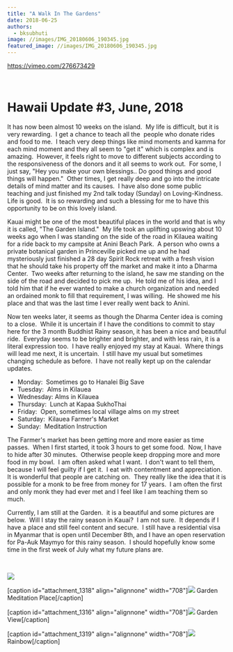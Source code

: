```yaml
---
title: "A Walk In The Gardens"
date: 2018-06-25
authors: 
  - bksubhuti
image: //images/IMG_20180606_190345.jpg
featured_image: //images/IMG_20180606_190345.jpg
---
```


https://vimeo.com/276673429

 

# Hawaii Update #3, June, 2018

It has now been almost 10 weeks on the island.  My life is difficult, but it is very rewarding.  I get a chance to teach all the  people who donate rides and food to me.  I teach very deep things like mind moments and kamma for each mind moment and they all seem to "get it" which is complex and is amazing.  However, it feels right to move to different subjects according to the responsiveness of the donors and it all seems to work out.  For some, I just say, "Hey you make your own blessings.. Do good things and good things will happen."  Other times, I get really deep and go into the intricate details of mind matter and its causes.  I have also done some public teaching and just finished my 2nd talk today (Sunday) on Loving-Kindness. Life is good.  It is so rewarding and such a blessing for me to have this opportunity to be on this lovely island.

Kauai might be one of the most beautiful places in the world and that is why it is called, "The Garden Island."  My life took an uplifting upswing about 10 weeks ago when I was standing on the side of the road in Kilauea waiting for a ride back to my campsite at Anini Beach Park.  A person who owns a private botanical garden in Princeville picked me up and he had mysteriously just finished a 28 day Spirit Rock retreat with a fresh vision that he should take his property off the market and make it into a Dharma Center.  Two weeks after returning to the island, he saw me standing on the side of the road and decided to pick me up.  He told me of his idea, and I told him that if he ever wanted to make a church organization and needed an ordained monk to fill that requirement, I was willing.  He showed me his place and that was the last time I ever really went back to Anini.

Now ten weeks later, it seems as though the Dharma Center idea is coming to a close.  While it is uncertain if I have the conditions to commit to stay here for the 3 month Buddhist Rainy season, it has been a nice and beautiful ride.  Everyday seems to be brighter and brighter, and with less rain, it is a literal expression too.  I have really enjoyed my stay at Kauai.  Where things will lead me next, it is uncertain.  I still have my usual but sometimes changing schedule as before.  I have not really kept up on the calendar updates.

- Monday:  Sometimes go to Hanalei Big Save
- Tuesday:  Alms in Kilauea
- Wednesday: Alms in Kilauea
- Thursday:  Lunch at Kapaa SukhoThai
- Friday:  Open, sometimes local village alms on my street
- Saturday:  Kilauea Farmer's Market
- Sunday:  Meditation Instruction

The Farmer's market has been getting more and more easier as time passes.  When I first started, it took 3 hours to get some food.  Now, I have to hide after 30 minutes.  Otherwise people keep dropping more and more food in my bowl.  I am often asked what I want.  I don't want to tell them, because I will feel guilty if I get it.  I eat with contentment and appreciation.  It is wonderful that people are catching on.  They really like the idea that it is possible for a monk to be free from money for 17 years.  I am often the first and only monk they had ever met and I feel like I am teaching them so much.

Currently, I am still at the Garden.  it is a beautiful and some pictures are below.  Will I stay the rainy season in Kauai?  I am not sure.  It depends if I have a place and still feel content and secure.  I still have a residential visa in Myanmar that is open until December 8th, and I have an open reservation for Pa-Auk Maymyo for this rainy season.  I should hopefully know some time in the first week of July what my future plans are.

 

[![](/images/IMG_20180606_190345-1024x576.jpg)](https://subhuti.withmetta.net/wp-content/uploads/2018/06/IMG_20180606_190345.jpg)

\[caption id="attachment\_1318" align="alignnone" width="708"\][![](/images/IMG_20180531_163228-768x1024.jpg)](https://subhuti.withmetta.net/wp-content/uploads/2018/06/IMG_20180531_163228.jpg) Garden Meditation Place\[/caption\]

\[caption id="attachment\_1316" align="alignnone" width="708"\][![](/images/IMG_20180606_190629-1024x768.jpg)](https://subhuti.withmetta.net/wp-content/uploads/2018/06/IMG_20180606_190629.jpg) Garden View\[/caption\]

\[caption id="attachment\_1319" align="alignnone" width="708"\][![](/images/IMG_20180605_075327-1024x768.jpg)](https://subhuti.withmetta.net/wp-content/uploads/2018/06/IMG_20180605_075327.jpg) Rainbow\[/caption\]